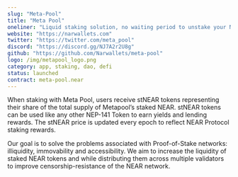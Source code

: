 ```yaml
---
slug: "Meta-Pool"
title: "Meta Pool"
oneliner: "Liquid staking solution, no waiting period to unstake your NEAR rewards"
website: "https://narwallets.com"
twitter: "https://twitter.com/meta_pool"
discord: "https://discord.gg/NJ7A2r2U8g"
github: "https://github.com/Narwallets/meta-pool"
logo: /img/metapool_logo.png
category: app, staking, dao, defi
status: launched
contract: meta-pool.near
---
```


When staking with Meta Pool, users receive stNEAR tokens representing their share of the total supply of Metapool’s staked NEAR. stNEAR tokens can be used like any other NEP-141 Token to earn yields and lending rewards. The stNEAR price is updated every epoch to reflect NEAR Protocol staking rewards.

Our goal is to solve the problems associated with Proof-of-Stake networks: illiquidity, immovability and accessibility. We aim to increase the liquidity of staked NEAR tokens and while distributing them  across multiple validators to improve censorship-resistance of the NEAR network.
